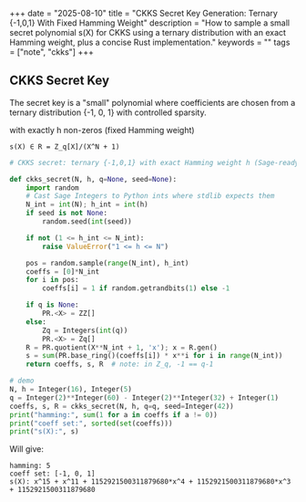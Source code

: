 +++
date = "2025-08-10"
title = "CKKS Secret Key Generation: Ternary {-1,0,1} With Fixed Hamming Weight"
description = "How to sample a small secret polynomial s(X) for CKKS using a ternary distribution with an exact Hamming weight, plus a concise Rust implementation."
keywords = ""
tags = ["note", "ckks"]
+++

## CKKS Secret Key

The secret key is a "small" polynomial where coefficients are chosen from a
ternary distribution {-1, 0, 1} with controlled sparsity.

with exactly h non-zeros (fixed Hamming weight)

```
s(X) ∈ R = Z_q[X]/(X^N + 1)
```

```python
# CKKS secret: ternary {-1,0,1} with exact Hamming weight h (Sage-ready)

def ckks_secret(N, h, q=None, seed=None):
    import random
    # Cast Sage Integers to Python ints where stdlib expects them
    N_int = int(N); h_int = int(h)
    if seed is not None:
        random.seed(int(seed))

    if not (1 <= h_int <= N_int):
        raise ValueError("1 <= h <= N")

    pos = random.sample(range(N_int), h_int)
    coeffs = [0]*N_int
    for i in pos:
        coeffs[i] = 1 if random.getrandbits(1) else -1

    if q is None:
        PR.<X> = ZZ[]
    else:
        Zq = Integers(int(q))
        PR.<X> = Zq[]
    R = PR.quotient(X**N_int + 1, 'x'); x = R.gen()
    s = sum(PR.base_ring()(coeffs[i]) * x**i for i in range(N_int))
    return coeffs, s, R  # note: in Z_q, -1 == q-1

# demo
N, h = Integer(16), Integer(5)
q = Integer(2)**Integer(60) - Integer(2)**Integer(32) + Integer(1)
coeffs, s, R = ckks_secret(N, h, q=q, seed=Integer(42))
print("hamming:", sum(1 for a in coeffs if a != 0))
print("coeff set:", sorted(set(coeffs)))
print("s(X):", s)
```

Will give:

```
hamming: 5
coeff set: [-1, 0, 1]
s(X): x^15 + x^11 + 1152921500311879680*x^4 + 1152921500311879680*x^3 + 1152921500311879680
```

